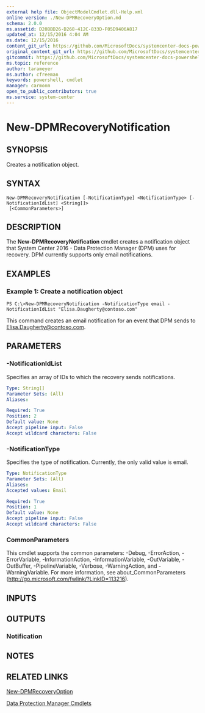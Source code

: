 ```yaml
---
external help file: ObjectModelCmdlet.dll-Help.xml
online version: ./New-DPMRecoveryOption.md
schema: 2.0.0
ms.assetid: D20BBD26-D268-412C-833D-F05D9406A817
updated_at: 12/15/2016 4:04 AM
ms.date: 12/15/2016
content_git_url: https://github.com/MicrosoftDocs/systemcenter-docs-powershell/blob/master/systemcenter-cmdlets/SystemCenter2016/DataProtectionManager/vlatest/New-DPMRecoveryNotification.md
original_content_git_url: https://github.com/MicrosoftDocs/systemcenter-docs-powershell/blob/master/systemcenter-cmdlets/SystemCenter2016/DataProtectionManager/vlatest/New-DPMRecoveryNotification.md
gitcommit: https://github.com/MicrosoftDocs/systemcenter-docs-powershell/blob/7df4508c7b907a214e6a8eca76037b06065ef078/systemcenter-cmdlets/SystemCenter2016/DataProtectionManager/vlatest/New-DPMRecoveryNotification.md
ms.topic: reference
author: tarameyer
ms.author: cfreeman
keywords: powershell, cmdlet
manager: carmonm
open_to_public_contributors: true
ms.service: system-center
---
```


# New-DPMRecoveryNotification

## SYNOPSIS
Creates a notification object.

## SYNTAX

```
New-DPMRecoveryNotification [-NotificationType] <NotificationType> [-NotificationIdList] <String[]>
 [<CommonParameters>]
```

## DESCRIPTION
The **New-DPMRecoveryNotification** cmdlet creates a notification object that System Center 2016 - Data Protection Manager (DPM) uses for recovery.
DPM currently supports only email notifications.

## EXAMPLES

### Example 1: Create a notification object
```
PS C:\>New-DPMRecoveryNotification -NotificationType email -NotificationIdList "Elisa.Daugherty@contoso.com"
```

This command creates an email notification for an event that DPM sends to Elisa.Daugherty@contoso.com.

## PARAMETERS

### -NotificationIdList
Specifies an array of IDs to which the recovery sends notifications.

```yaml
Type: String[]
Parameter Sets: (All)
Aliases: 

Required: True
Position: 2
Default value: None
Accept pipeline input: False
Accept wildcard characters: False
```

### -NotificationType
Specifies the type of notification.
Currently, the only valid value is email.

```yaml
Type: NotificationType
Parameter Sets: (All)
Aliases: 
Accepted values: Email

Required: True
Position: 1
Default value: None
Accept pipeline input: False
Accept wildcard characters: False
```

### CommonParameters
This cmdlet supports the common parameters: -Debug, -ErrorAction, -ErrorVariable, -InformationAction, -InformationVariable, -OutVariable, -OutBuffer, -PipelineVariable, -Verbose, -WarningAction, and -WarningVariable. For more information, see about_CommonParameters (http://go.microsoft.com/fwlink/?LinkID=113216).

## INPUTS

## OUTPUTS

### Notification

## NOTES

## RELATED LINKS

[New-DPMRecoveryOption](xref:SystemCenter2016/DataProtectionManager/vlatest/New-DPMRecoveryOption.md)

[Data Protection Manager Cmdlets](xref:SystemCenter2016/DataProtectionManager/vlatest/DataProtectionManager.md)

